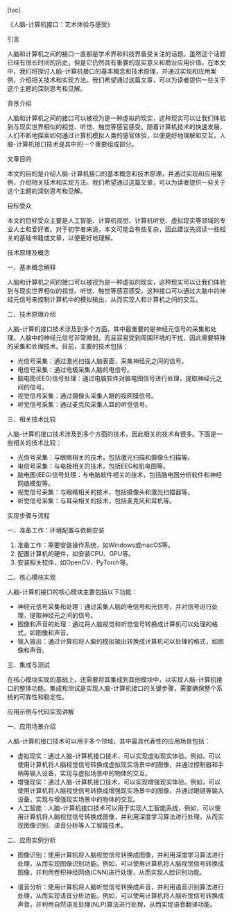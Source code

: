 
[toc]                    
                
                
《人脑-计算机接口：艺术体验与感受》

引言

人脑和计算机之间的接口一直都是学术界和科技界备受关注的话题。虽然这个话题已经有很长时间的历史，但是它仍然具有重要的现实意义和商业应用价值。在本文中，我们将探讨人脑-计算机接口的基本概念和技术原理，并通过实现和应用案例，介绍相关技术和实现方法。我们希望通过这篇文章，可以为读者提供一些关于这个主题的深刻思考和见解。

背景介绍

人脑和计算机之间的接口可以被视为是一种虚拟的现实，这种现实可以让我们体验到与现实世界相似的视觉、听觉、触觉等感官感受。随着计算机技术的快速发展，人们不断地探索如何通过计算机模拟人类的感官体验，以便更好地理解和交互。人脑-计算机接口技术是其中的一个重要组成部分。

文章目的

本文的目的是介绍人脑-计算机接口的基本概念和技术原理，并通过实现和应用案例，介绍相关技术和实现方法。我们希望通过这篇文章，可以为读者提供一些关于这个主题的深刻思考和见解。

目标受众

本文的目标受众主要是人工智能、计算机视觉、计算机听觉、虚拟现实等领域的专业人士和爱好者。对于初学者来说，本文可能会有些复杂，因此建议先阅读一些相关的基础书籍或文章，以便更好地理解。

技术原理及概念

一、基本概念解释

人脑和计算机之间的接口可以被视为是一种虚拟的现实，这种现实可以让我们体验到与现实世界相似的视觉、听觉、触觉等感官感受。这种接口可以通过大脑中的神经元信号来控制计算机中的模拟输出，从而实现人和计算机之间的交互。

二、技术原理介绍

人脑-计算机接口技术涉及到多个方面，其中最重要的是神经元信号的采集和处理。人脑中的神经元信号非常微弱，而且容易受到周围环境的干扰，因此需要特殊的采集和处理技术。目前，主要的技术包括：

- 光信号采集：通过激光扫描人脑表面，采集神经元之间的信号。
- 电信号采集：通过电极采集人脑的电信号。
- 脑电图(EEG)信号处理：通过电脑软件对脑电图信号进行处理，提取神经元之间的信号。
- 视觉信号采集：通过摄像头采集人眼的视网膜信号。
- 听觉信号采集：通过麦克风采集人耳的听觉信号。

三、相关技术比较

人脑-计算机接口技术涉及到多个方面的技术，因此相关的技术有很多。下面是一些相关的技术比较：

- 光信号采集：与眼睛相关的技术，包括激光扫描和摄像头扫描等。
- 电信号采集：与电极相关的技术，包括EEG和肌电图等。
- 脑电图(EEG)信号处理：与电脑软件相关的技术，包括脑电图分析软件和神经网络模型等。
- 视觉信号采集：与眼睛相关的技术，包括摄像头和激光扫描器等。
- 听觉信号采集：与耳朵相关的技术，包括麦克风和耳机等。

实现步骤与流程

一、准备工作：环境配置与依赖安装

1. 准备工作：需要安装操作系统，如Windows或macOS等。
2. 配置计算机的硬件，如安装CPU、GPU等。
3. 安装相关软件，如OpenCV、PyTorch等。

二、核心模块实现

人脑-计算机接口的核心模块主要包括以下功能：

- 神经元信号采集和处理：通过采集人脑的电信号和光信号，并对信号进行处理，提取神经元之间的信号。
- 图像和声音的处理：通过将人脑视觉和听觉信号转换成计算机可以处理的格式，如图像和声音。
- 输入输出：通过计算机将人脑的模拟输出转换成计算机可以处理的格式，如图像和声音。

三、集成与测试

在核心模块实现的基础上，还需要将其集成到其他模块中，以实现人脑-计算机接口的整体功能。集成和测试是实现人脑-计算机接口的关键步骤，需要确保整个系统的可靠性和稳定性。

应用示例与代码实现讲解

一、应用场景介绍

人脑-计算机接口技术可以用于多个领域，其中最具代表性的应用场景包括：

- 虚拟现实：通过人脑-计算机接口技术，可以实现虚拟现实体验。例如，可以使用计算机将人脑视觉信号转换成虚拟现实场景中的图像，并通过控制器和手柄等输入设备，实现与虚拟场景中的物体的交互。
- 增强现实：通过人脑-计算机接口技术，可以实现增强现实体验。例如，可以使用计算机将人脑视觉信号转换成增强现实场景中的图像，并通过眼镜等输入设备，实现与增强现实场景中的物体的交互。
- 人工智能：人脑-计算机接口技术可以用于实现人工智能系统，例如，可以使用计算机将人脑视觉信号转换成图像，并利用深度学习算法进行处理，从而实现图像识别、语音分析等人工智能技术。

二、应用实例分析

- 图像识别：使用计算机将人脑视觉信号转换成图像，并利用深度学习算法进行处理，从而实现图像识别功能。例如，可以使用计算机将人脑视觉信号转换成图像，并利用卷积神经网络(CNN)进行处理，从而实现人脸识别功能。

- 语音分析：使用计算机将人脑听觉信号转换成声音，并利用语音识别算法进行处理，从而实现语音分析功能。例如，可以使用计算机将人脑听觉信号转换成声音，并利用自然语言处理(NLP)算法进行处理，从而实现语音翻译功能。

